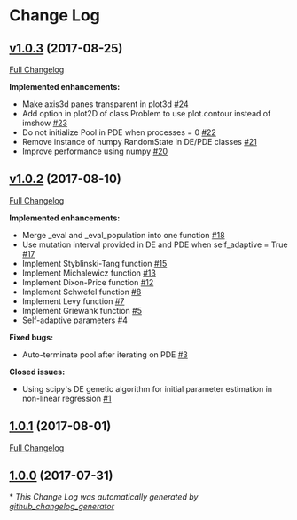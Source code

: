 # Change Log

## [v1.0.3](https://github.com/pablormier/yabox/tree/v1.0.3) (2017-08-25)
[Full Changelog](https://github.com/pablormier/yabox/compare/v1.0.2...v1.0.3)

**Implemented enhancements:**

- Make axis3d panes transparent in plot3d [\#24](https://github.com/pablormier/yabox/issues/24)
- Add option in plot2D of class Problem to use plot.contour instead of imshow [\#23](https://github.com/pablormier/yabox/issues/23)
- Do not initialize Pool in PDE when processes = 0 [\#22](https://github.com/pablormier/yabox/issues/22)
- Remove instance of numpy RandomState in DE/PDE classes [\#21](https://github.com/pablormier/yabox/issues/21)
- Improve performance using numpy [\#20](https://github.com/pablormier/yabox/issues/20)

## [v1.0.2](https://github.com/pablormier/yabox/tree/v1.0.2) (2017-08-10)
[Full Changelog](https://github.com/pablormier/yabox/compare/1.0.1...v1.0.2)

**Implemented enhancements:**

- Merge \_eval and \_eval\_population into one function [\#18](https://github.com/pablormier/yabox/issues/18)
- Use mutation interval provided in DE and PDE when self\_adaptive = True [\#17](https://github.com/pablormier/yabox/issues/17)
- Implement Styblinski-Tang function [\#15](https://github.com/pablormier/yabox/issues/15)
- Implement Michalewicz function [\#13](https://github.com/pablormier/yabox/issues/13)
- Implement Dixon-Price function [\#12](https://github.com/pablormier/yabox/issues/12)
- Implement Schwefel function [\#8](https://github.com/pablormier/yabox/issues/8)
- Implement Levy function [\#7](https://github.com/pablormier/yabox/issues/7)
- Implement Griewank function [\#5](https://github.com/pablormier/yabox/issues/5)
- Self-adaptive parameters [\#4](https://github.com/pablormier/yabox/issues/4)

**Fixed bugs:**

- Auto-terminate pool after iterating on PDE [\#3](https://github.com/pablormier/yabox/issues/3)

**Closed issues:**

- Using scipy's DE genetic algorithm for initial parameter estimation in non-linear regression [\#1](https://github.com/pablormier/yabox/issues/1)

## [1.0.1](https://github.com/pablormier/yabox/tree/1.0.1) (2017-08-01)
[Full Changelog](https://github.com/pablormier/yabox/compare/1.0.0...1.0.1)

## [1.0.0](https://github.com/pablormier/yabox/tree/1.0.0) (2017-07-31)


\* *This Change Log was automatically generated by [github_changelog_generator](https://github.com/skywinder/Github-Changelog-Generator)*